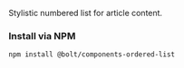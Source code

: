 Stylistic numbered list for article content.

### Install via NPM
```
npm install @bolt/components-ordered-list
```